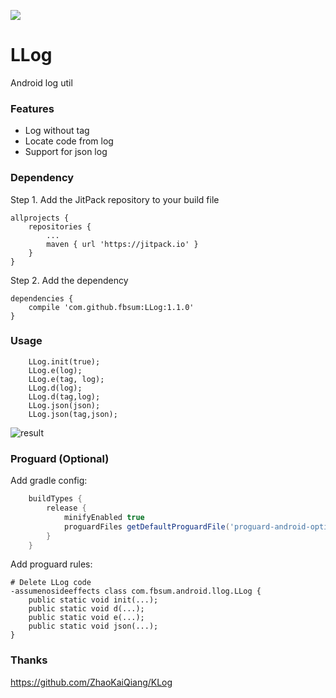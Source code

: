 [![](https://jitpack.io/v/fbsum/LLog.svg)](https://jitpack.io/#fbsum/LLog)

# LLog
Android log util

### Features
* Log without tag
* Locate code from log
* Support for json log

### Dependency
Step 1. Add the JitPack repository to your build file
```
allprojects {
    repositories {
        ...
        maven { url 'https://jitpack.io' }
    }
}
```
Step 2. Add the dependency
```
dependencies {
    compile 'com.github.fbsum:LLog:1.1.0'
}
```

### Usage
```
    LLog.init(true);
    LLog.e(log);
    LLog.e(tag, log);
    LLog.d(log);
    LLog.d(tag,log);
    LLog.json(json);
    LLog.json(tag,json);
```
![result](http://7xsi11.com1.z0.glb.clouddn.com/llog_test_result.png)

### Proguard (Optional)
Add gradle config:
```gradle
    buildTypes {
        release {
            minifyEnabled true
            proguardFiles getDefaultProguardFile('proguard-android-optimize.txt'), 'proguard-rules.pro'
        }
    }
```
Add proguard rules:
```
# Delete LLog code
-assumenosideeffects class com.fbsum.android.llog.LLog {
    public static void init(...);
    public static void d(...);
    public static void e(...);
    public static void json(...);
}
```

### Thanks
https://github.com/ZhaoKaiQiang/KLog
